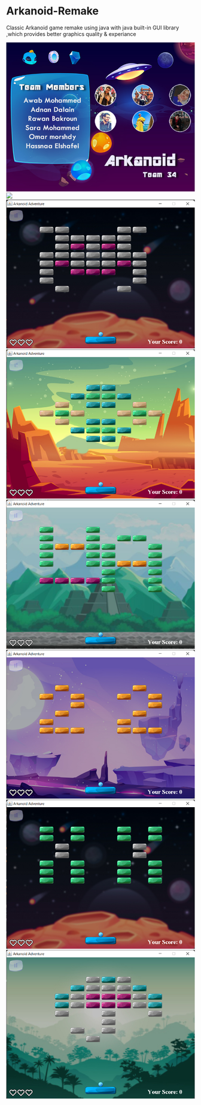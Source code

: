 # Arkanoid-Remake
 Classic Arkanoid game remake using java with java built-in GUI library ,which provides better graphics quality & experiance

![](Game%20screenshot/credits.jpg)
![](Game%20screenshot/main%20menu.jpg)
![](Game%20screenshot/level%201.png)
![](Game%20screenshot/level%202.png)
![](Game%20screenshot/level%203.png)
![](Game%20screenshot/level%204.png)
![](Game%20screenshot/level%205.png)
![](Game%20screenshot/level%206.png)

